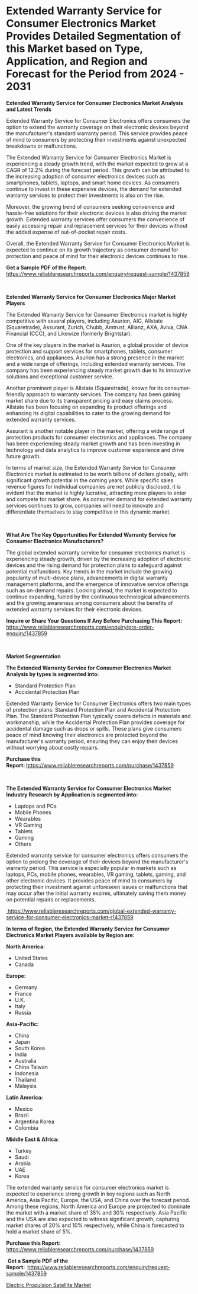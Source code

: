<p><h1>Extended Warranty Service for Consumer Electronics Market Provides Detailed Segmentation of this Market based on Type, Application, and Region and Forecast for the Period from 2024 - 2031</h1></p><p><strong>Extended Warranty Service for Consumer Electronics Market Analysis and Latest Trends</strong></p>
<p><p>Extended Warranty Service for Consumer Electronics offers consumers the option to extend the warranty coverage on their electronic devices beyond the manufacturer's standard warranty period. This service provides peace of mind to consumers by protecting their investments against unexpected breakdowns or malfunctions.</p><p>The Extended Warranty Service for Consumer Electronics Market is experiencing a steady growth trend, with the market expected to grow at a CAGR of 12.2% during the forecast period. This growth can be attributed to the increasing adoption of consumer electronics devices such as smartphones, tablets, laptops, and smart home devices. As consumers continue to invest in these expensive devices, the demand for extended warranty services to protect their investments is also on the rise.</p><p>Moreover, the growing trend of consumers seeking convenience and hassle-free solutions for their electronic devices is also driving the market growth. Extended warranty services offer consumers the convenience of easily accessing repair and replacement services for their devices without the added expense of out-of-pocket repair costs.</p><p>Overall, the Extended Warranty Service for Consumer Electronics Market is expected to continue on its growth trajectory as consumer demand for protection and peace of mind for their electronic devices continues to rise.</p></p>
<p><strong>Get a Sample PDF of the Report:&nbsp;</strong> <a href="https://www.reliableresearchreports.com/enquiry/request-sample/1437859">https://www.reliableresearchreports.com/enquiry/request-sample/1437859</a></p>
<p>&nbsp;</p>
<p><strong>Extended Warranty Service for Consumer Electronics Major Market Players</strong></p>
<p><p>The Extended Warranty Service for Consumer Electronics market is highly competitive with several players, including Asurion, AIG, Allstate (Squaretrade), Assurant, Zurich, Chubb, Amtrust, Allianz, AXA, Aviva, CNA Financial (CCC), and Likewize (formerly Brightstar).</p><p>One of the key players in the market is Asurion, a global provider of device protection and support services for smartphones, tablets, consumer electronics, and appliances. Asurion has a strong presence in the market and a wide range of offerings, including extended warranty services. The company has been experiencing steady market growth due to its innovative solutions and exceptional customer service.</p><p>Another prominent player is Allstate (Squaretrade), known for its consumer-friendly approach to warranty services. The company has been gaining market share due to its transparent pricing and easy claims process. Allstate has been focusing on expanding its product offerings and enhancing its digital capabilities to cater to the growing demand for extended warranty services.</p><p>Assurant is another notable player in the market, offering a wide range of protection products for consumer electronics and appliances. The company has been experiencing steady market growth and has been investing in technology and data analytics to improve customer experience and drive future growth.</p><p>In terms of market size, the Extended Warranty Service for Consumer Electronics market is estimated to be worth billions of dollars globally, with significant growth potential in the coming years. While specific sales revenue figures for individual companies are not publicly disclosed, it is evident that the market is highly lucrative, attracting more players to enter and compete for market share. As consumer demand for extended warranty services continues to grow, companies will need to innovate and differentiate themselves to stay competitive in this dynamic market.</p></p>
<p>&nbsp;</p>
<p><strong>What Are The Key Opportunities For Extended Warranty Service for Consumer Electronics Manufacturers?</strong></p>
<p><p>The global extended warranty service for consumer electronics market is experiencing steady growth, driven by the increasing adoption of electronic devices and the rising demand for protection plans to safeguard against potential malfunctions. Key trends in the market include the growing popularity of multi-device plans, advancements in digital warranty management platforms, and the emergence of innovative service offerings such as on-demand repairs. Looking ahead, the market is expected to continue expanding, fueled by the continuous technological advancements and the growing awareness among consumers about the benefits of extended warranty services for their electronic devices.</p></p>
<p><strong>Inquire or Share Your Questions If Any Before Purchasing This Report:</strong> <a href="https://www.reliableresearchreports.com/enquiry/pre-order-enquiry/1437859">https://www.reliableresearchreports.com/enquiry/pre-order-enquiry/1437859</a></p>
<p>&nbsp;</p>
<p><strong>Market Segmentation</strong></p>
<p><strong>The Extended Warranty Service for Consumer Electronics Market Analysis by types is segmented into:</strong></p>
<p><ul><li>Standard Protection Plan</li><li>Accidental Protection Plan</li></ul></p>
<p><p>Extended Warranty Service for Consumer Electronics offers two main types of protection plans: Standard Protection Plan and Accidental Protection Plan. The Standard Protection Plan typically covers defects in materials and workmanship, while the Accidental Protection Plan provides coverage for accidental damage such as drops or spills. These plans give consumers peace of mind knowing their electronics are protected beyond the manufacturer's warranty period, ensuring they can enjoy their devices without worrying about costly repairs.</p></p>
<p><strong>Purchase this Report:&nbsp;</strong><a href="https://www.reliableresearchreports.com/purchase/1437859">https://www.reliableresearchreports.com/purchase/1437859</a></p>
<p>&nbsp;</p>
<p><strong>The Extended Warranty Service for Consumer Electronics Market Industry Research by Application is segmented into:</strong></p>
<p><ul><li>Laptops and PCs</li><li>Mobile Phones</li><li>Wearables</li><li>VR Gaming</li><li>Tablets</li><li>Gaming</li><li>Others</li></ul></p>
<p><p>Extended warranty service for consumer electronics offers consumers the option to prolong the coverage of their devices beyond the manufacturer's warranty period. This service is especially popular in markets such as laptops, PCs, mobile phones, wearables, VR gaming, tablets, gaming, and other electronic devices. It provides peace of mind to consumers by protecting their investment against unforeseen issues or malfunctions that may occur after the initial warranty expires, ultimately saving them money on potential repairs or replacements.</p></p>
<p><a href="https://www.reliableresearchreports.com/global-extended-warranty-service-for-consumer-electronics-market-r1437859">&nbsp;https://www.reliableresearchreports.com/global-extended-warranty-service-for-consumer-electronics-market-r1437859</a></p>
<p><strong>In terms of Region, the Extended Warranty Service for Consumer Electronics Market Players available by Region are:</strong></p>
<p>
    <p> <strong> North America: </strong>
        <ul>
            <li>United States</li>
            <li>Canada</li>
        </ul>
        </p> 
    <p> <strong> Europe: </strong>
        <ul>
            <li>Germany</li>
            <li>France</li>
            <li>U.K.</li>
            <li>Italy</li>
            <li>Russia</li>
        </ul>
        </p> 
    <p> <strong> Asia-Pacific: </strong>
        <ul>
            <li>China</li>
            <li>Japan</li>
            <li>South Korea</li>
            <li>India</li>
            <li>Australia</li>
            <li>China Taiwan</li>
            <li>Indonesia</li>
            <li>Thailand</li>
            <li>Malaysia</li>
        </ul>
        </p> 
    <p> <strong> Latin America: </strong>
        <ul>
            <li>Mexico</li>
            <li>Brazil</li>
            <li>Argentina Korea</li>
            <li>Colombia</li>
        </ul>
        </p> 
    <p> <strong> Middle East & Africa: </strong>
        <ul>
            <li>Turkey</li>
            <li>Saudi</li>
            <li>Arabia</li>
            <li>UAE</li>
            <li>Korea</li>
        </ul>
    </p>
    </p>
<p><p>The extended warranty service for consumer electronics market is expected to experience strong growth in key regions such as North America, Asia Pacific, Europe, the USA, and China over the forecast period. Among these regions, North America and Europe are projected to dominate the market with a market share of 35% and 30% respectively. Asia Pacific and the USA are also expected to witness significant growth, capturing market shares of 20% and 10% respectively, while China is forecasted to hold a market share of 5%.</p></p>
<p><strong>Purchase this Report: </strong><a href="https://www.reliableresearchreports.com/purchase/1437859">https://www.reliableresearchreports.com/purchase/1437859</a></p>
<p>&nbsp;<strong>Get a Sample PDF of the Report:&nbsp;&nbsp;</strong><a href="https://www.reliableresearchreports.com/enquiry/request-sample/1437859">https://www.reliableresearchreports.com/enquiry/request-sample/1437859</a></p>
<p><strong></strong></p>
<p><p><a href="https://github.com/peachesmcdowel1/Market-Research-Report-List-2/blob/main/electric-propulsion-satellite-market.md">Electric Propulsion Satellite Market</a></p></p>